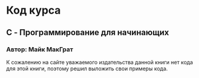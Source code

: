 # Код курса
## C - Программирование для начинающих
### Автор: Майк МакГрат

К сожалению на сайте уважаемого издательства данной книги нет кода для этой книги, поэтому решил выложить свои примеры кода.
